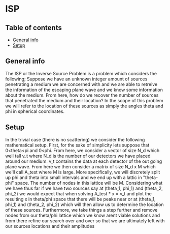# ISP
## Table of contents
* [General info](#general-info)
* [Setup](#setup)

## General info
The ISP or the Inverse Source Problem is a problem which considers the following;  Suppose we have an unknown integer amount of sources penetrating a medium we are concerned with and we are able to retreive the information of the escaping plane wave and we know some information about the medium.  From here, how do we recover the number of sources that penetrated the medium and their location?  In the scope of this problem we will refer to the location of these sources as simply the angles theta and phi in spherical coordinates.

## Setup
In the trivial case (there is no scattering) we consider the following mathematical setup.  First, for the sake of simplicity lets suppose that 0<theta<pi and 0<phi.  From here, we consider a vector of size N_d which well tall v_t where N_d is the number of our detectors we have placed around our medium.  v_t contains the data at each detector of the out going plane wave.  From here we then consider a matrix of size N_d x M which we'll call A_test where M is large.  More specifically, we will discretely split up phi and theta into small intervals and we end up with a lattic in "theta-phi" space.  The number of nodes in this lattice will be M.  Considering what we have thus far if we have two sources say at (theta_1, phi_1) and (theta_2, phi_2) we would expect that when solving A_test * x = v_t and plot the resulting x in theta/phi space that there will be peaks near or at (theta_1, phi_1) and (theta_2, phi_2) which will then allow us to determine the location of these sources.  Furthermore, we take things a step further and remove nodes from our theta/phi lattice which we know arent viable solutions and from there refine our search over and over so that we are ultimately left with our sources locations and their amplitudes  

